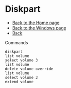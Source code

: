 # Diskpart

- [Back to the Home page](../../README.md)
- [Back to the Windows page](../README.md)
- [Back](README.md)

Commands
```
diskpart
list volume
select volume 3
list volume
delete volume override
list volume
select volume 3
extend volume
```
